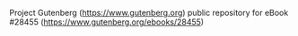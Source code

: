 Project Gutenberg (https://www.gutenberg.org) public repository for eBook #28455 (https://www.gutenberg.org/ebooks/28455)
